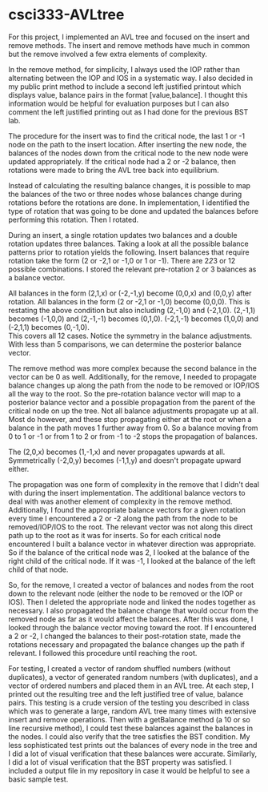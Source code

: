 csci333-AVLtree
===============

For this project, I implemented an AVL tree and focused on the insert and remove methods.  The insert and remove methods have much in common but the remove involved a few extra elements of complexity.  

In the remove method, for simplicity, I always used the IOP rather than alternating between the IOP and IOS in a systematic way.  I also decided in my public print method to include a second left justified printout which displays value, balance pairs in the format [value,balance].  I thought this information would be helpful for evaluation purposes but I can also comment the left justified printing out as I had done for the previous BST lab.

The procedure for the insert was to find the critical node, the last 1 or -1 node on the path to the insert location.  After inserting the new node, the balances of the nodes down from the critical node to the new node were updated appropriately.  If the critical node had a 2 or -2 balance, then rotations were made to bring the AVL tree back into equilibrium.

Instead of calculating the resulting balance changes, it is possible to map the balances of the two or three nodes whose balances change during rotations before the rotations are done.  In implementation, I identified the type of rotation that was going to be done and updated the balances before performing this rotation.  Then I rotated.

During an insert, a single rotation updates two balances and a double rotation updates three balances.  Taking a look at all the possible balance patterns prior to rotation yields the following.  Insert balances that require rotation take the form (2 or -2,1 or -1,0 or 1 or -1).  There are 2*2*3 or 12 possible combinations.  I stored the relevant pre-rotation 2 or 3 balances as a balance vector.

All balances in the form (2,1,x) or (-2,-1,y) become (0,0,x) and (0,0,y) after rotation.
All balances in the form (2 or -2,1 or -1,0) become (0,0,0).  This is restating the above condition but also including (2,-1,0) and (-2,1,0).
(2,-1,1) becomes (-1,0,0) and (2,-1,-1) becomes (0,1,0).
(-2,1,-1) becomes (1,0,0) and (-2,1,1) becomes (0,-1,0).  
This covers all 12 cases.  Notice the symmetry in the balance adjustments.  With less than 5 comparisons, we can determine the posterior balance vector.

The remove method was more complex because the second balance in the vector can be 0 as well.  Additionally, for the remove, I needed to propagate balance changes up along the path from the node to be removed or IOP/IOS all the way to the root.  So the pre-rotation balance vector will map to a posterior balance vector and a possible propagation from the parent of the critical node on up the tree.  Not all balance adjustments propagate up at all.  Most do however, and these stop propagating either at the root or when a balance in the path moves 1 further away from 0.  So a balance moving from 0 to 1 or -1 or from 1 to 2 or from -1 to -2 stops the propagation of balances.

The (2,0,x) becomes (1,-1,x) and never propagates upwards at all.
Symmetrically (-2,0,y) becomes (-1,1,y) and doesn't propagate upward either.

The propagation was one form of complexity in the remove that I didn't deal with during the insert implementation.  The additional balance vectors to deal with was another element of complexity in the remove method.  Additionally, I found the appropriate balance vectors for a given rotation every time I encountered a 2 or -2 along the path from the node to be removed/IOP/IOS to the root.  The relevant vector was not along this direct path up to the root as it was for inserts.  So for each critical node encountered I built a balance vector in whatever direction was appropriate.  So if the balance of the critical node was 2, I looked at the balance of the right child of the critical node.  If it was -1, I looked at the balance of the left child of that node.
 
So, for the remove, I created a vector of balances and nodes from the root down to the relevant node (either the node to be removed or the IOP or IOS).  Then I deleted the appropriate node and linked the nodes together as necessary.  I also propagated the balance change that would occur from the removed node as far as it would affect the balances.  After this was done, I looked through the balance vector moving toward the root.  If I encountered a 2 or -2, I changed the balances to their post-rotation state, made the rotations necessary and propagated the balance changes up the path if relevant.  I followed this procedure until reaching the root.

For testing, I created a vector of random shuffled numbers (without duplicates), a vector of generated random numbers (with duplicates), and a vector of ordered numbers and placed them in an AVL tree.  At each step, I printed out the resulting tree and the left justified tree of value, balance pairs.  This testing is a crude version of the testing you described in class which was to generate a large, random AVL tree many times with extensive insert and remove operations.  Then with a getBalance method (a 10 or so line recursive method), I could test these balances against the balances in the nodes.  I could also verify that the tree satisfies the BST condition.  My less sophisticated test prints out the balances of every node in the tree and I did a lot of visual verification that these balances were accurate.  Similarly, I did a lot of visual verification that the BST property was satisfied.  I included a output file in my repository in case it would be helpful to see a basic sample test.
 
